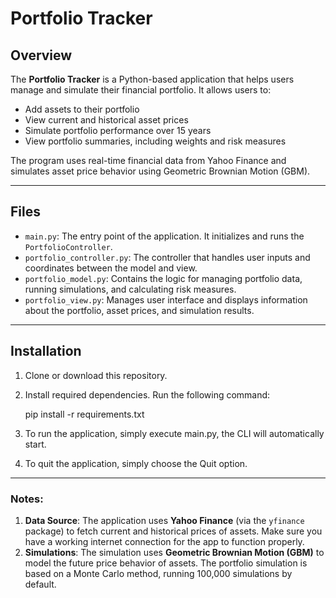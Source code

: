# Portfolio Tracker

## Overview

The **Portfolio Tracker** is a Python-based application that helps users manage and simulate their financial portfolio. It allows users to:

- Add assets to their portfolio
- View current and historical asset prices
- Simulate portfolio performance over 15 years
- View portfolio summaries, including weights and risk measures

The program uses real-time financial data from Yahoo Finance and simulates asset price behavior using Geometric Brownian Motion (GBM).

---

## Files

- `main.py`: The entry point of the application. It initializes and runs the `PortfolioController`.
- `portfolio_controller.py`: The controller that handles user inputs and coordinates between the model and view.
- `portfolio_model.py`: Contains the logic for managing portfolio data, running simulations, and calculating risk measures.
- `portfolio_view.py`: Manages user interface and displays information about the portfolio, asset prices, and simulation results.

---

## Installation

1. Clone or download this repository.

2. Install required dependencies. Run the following command:

   pip install -r requirements.txt

3. To run the application, simply execute main.py, the CLI will automatically start.

4. To quit the application, simply choose the Quit option.

---

### Notes:

1. **Data Source**: The application uses **Yahoo Finance** (via the `yfinance` package) to fetch current and historical prices of assets. Make sure you have a working internet connection for the app to function properly.
2. **Simulations**: The simulation uses **Geometric Brownian Motion (GBM)** to model the future price behavior of assets. The portfolio simulation is based on a Monte Carlo method, running 100,000 simulations by default.
